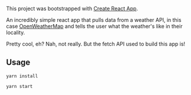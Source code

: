 This project was bootstrapped with [Create React App](https://github.com/facebook/create-react-app).

An incredibly simple react app that pulls data from a weather API, in this case [OpenWeatherMap](https://openweathermap.org) and tells the user what the weather's like in their locality.

Pretty cool, eh? Nah, not really. But the fetch API used to build this app is!

## Usage

`yarn install`

`yarn start`
